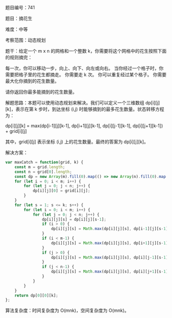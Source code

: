 题目编号：741

题目：摘花生

难度：中等

考察范围：动态规划

题干：给定一个 m x n 的网格和一个整数 k，你需要将这个网格中的花生按照下面的规则摘完：

每一次，你可以移动一步，向上、向下、向左或向右。
当你经过一个格子时，你需要把格子里的花生都摘走。
你需要走 k 次。
你可以重复经过某个格子。
你需要最大化你摘到的花生数量。

请你返回你最多能摘到的花生数量。

解题思路：本题可以使用动态规划来解决。我们可以定义一个三维数组 dp[i][j][k]，表示在第 k 步时，到达坐标 (i,j) 时能够摘到的最多花生数量。状态转移方程为：

dp[i][j][k] = max(dp[i-1][j][k-1], dp[i+1][j][k-1], dp[i][j-1][k-1], dp[i][j+1][k-1]) + grid[i][j]

其中，grid[i][j] 表示坐标 (i,j) 上的花生数量。最终的答案为 dp[i][j][k]。

解决方案：

```javascript
var maxCatch = function(grid, k) {
    const m = grid.length;
    const n = grid[0].length;
    const dp = new Array(m).fill(0).map(() => new Array(n).fill(0).map(() => new Array(k+1).fill(0)));
    for (let i = 0; i < m; i++) {
        for (let j = 0; j < n; j++) {
            dp[i][j][0] = grid[i][j];
        }
    }
    for (let s = 1; s <= k; s++) {
        for (let i = 0; i < m; i++) {
            for (let j = 0; j < n; j++) {
                dp[i][j][s] = dp[i][j][s-1];
                if (i > 0) {
                    dp[i][j][s] = Math.max(dp[i][j][s], dp[i-1][j][s-1] + grid[i][j]);
                }
                if (i < m-1) {
                    dp[i][j][s] = Math.max(dp[i][j][s], dp[i+1][j][s-1] + grid[i][j]);
                }
                if (j > 0) {
                    dp[i][j][s] = Math.max(dp[i][j][s], dp[i][j-1][s-1] + grid[i][j]);
                }
                if (j < n-1) {
                    dp[i][j][s] = Math.max(dp[i][j][s], dp[i][j+1][s-1] + grid[i][j]);
                }
            }
        }
    }
    return dp[0][0][k];
};
```

算法复杂度：时间复杂度为 O(mnk)，空间复杂度为 O(mnk)。